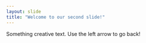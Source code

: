 ```yaml
---
layout: slide
title: "Welcome to our second slide!"
---
```

Something creative text.
Use the left arrow to go back!
